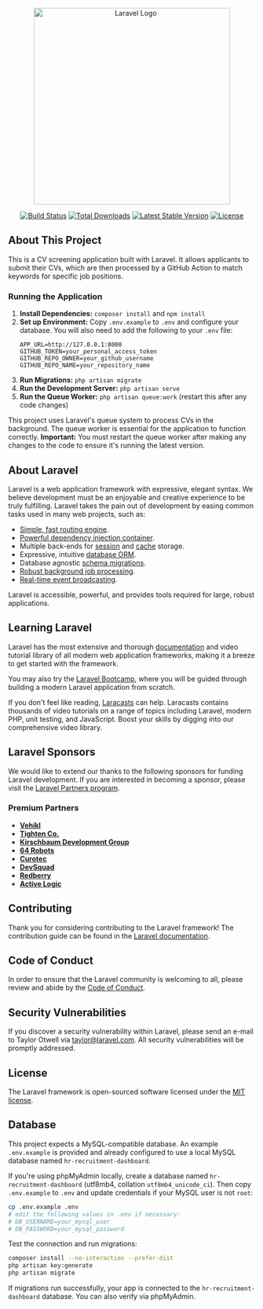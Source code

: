 <p align="center"><a href="https://laravel.com" target="_blank"><img src="https://raw.githubusercontent.com/laravel/art/master/logo-lockup/5%20SVG/2%20CMYK/1%20Full%20Color/laravel-logolockup-cmyk-red.svg" width="400" alt="Laravel Logo"></a></p>

<p align="center">
<a href="https://github.com/laravel/framework/actions"><img src="https://github.com/laravel/framework/workflows/tests/badge.svg" alt="Build Status"></a>
<a href="https://packagist.org/packages/laravel/framework"><img src="https://img.shields.io/packagist/dt/laravel/framework" alt="Total Downloads"></a>
<a href="https://packagist.org/packages/laravel/framework"><img src="https://img.shields.io/packagist/v/laravel/framework" alt="Latest Stable Version"></a>
<a href="https://packagist.org/packages/laravel/framework"><img src="https://img.shields.io/packagist/l/laravel/framework" alt="License"></a>
</p>

## About This Project

This is a CV screening application built with Laravel. It allows applicants to submit their CVs, which are then processed by a GitHub Action to match keywords for specific job positions.

### Running the Application

1.  **Install Dependencies:** `composer install` and `npm install`
2.  **Set up Environment:** Copy `.env.example` to `.env` and configure your database. You will also need to add the following to your `.env` file:
    ```
    APP_URL=http://127.0.0.1:8000
    GITHUB_TOKEN=your_personal_access_token
    GITHUB_REPO_OWNER=your_github_username
    GITHUB_REPO_NAME=your_repository_name
    ```
3.  **Run Migrations:** `php artisan migrate`
4.  **Run the Development Server:** `php artisan serve`
5.  **Run the Queue Worker:** `php artisan queue:work` (restart this after any code changes)

This project uses Laravel's queue system to process CVs in the background. The queue worker is essential for the application to function correctly. **Important:** You must restart the queue worker after making any changes to the code to ensure it's running the latest version.

## About Laravel

Laravel is a web application framework with expressive, elegant syntax. We believe development must be an enjoyable and creative experience to be truly fulfilling. Laravel takes the pain out of development by easing common tasks used in many web projects, such as:

- [Simple, fast routing engine](https://laravel.com/docs/routing).
- [Powerful dependency injection container](https://laravel.com/docs/container).
- Multiple back-ends for [session](https://laravel.com/docs/session) and [cache](https://laravel.com/docs/cache) storage.
- Expressive, intuitive [database ORM](https://laravel.com/docs/eloquent).
- Database agnostic [schema migrations](https://laravel.com/docs/migrations).
- [Robust background job processing](https://laravel.com/docs/queues).
- [Real-time event broadcasting](https://laravel.com/docs/broadcasting).

Laravel is accessible, powerful, and provides tools required for large, robust applications.

## Learning Laravel

Laravel has the most extensive and thorough [documentation](https://laravel.com/docs) and video tutorial library of all modern web application frameworks, making it a breeze to get started with the framework.

You may also try the [Laravel Bootcamp](https://bootcamp.laravel.com), where you will be guided through building a modern Laravel application from scratch.

If you don't feel like reading, [Laracasts](https://laracasts.com) can help. Laracasts contains thousands of video tutorials on a range of topics including Laravel, modern PHP, unit testing, and JavaScript. Boost your skills by digging into our comprehensive video library.

## Laravel Sponsors

We would like to extend our thanks to the following sponsors for funding Laravel development. If you are interested in becoming a sponsor, please visit the [Laravel Partners program](https://partners.laravel.com).

### Premium Partners

- **[Vehikl](https://vehikl.com)**
- **[Tighten Co.](https://tighten.co)**
- **[Kirschbaum Development Group](https://kirschbaumdevelopment.com)**
- **[64 Robots](https://64robots.com)**
- **[Curotec](https://www.curotec.com/services/technologies/laravel)**
- **[DevSquad](https://devsquad.com/hire-laravel-developers)**
- **[Redberry](https://redberry.international/laravel-development)**
- **[Active Logic](https://activelogic.com)**

## Contributing

Thank you for considering contributing to the Laravel framework! The contribution guide can be found in the [Laravel documentation](https://laravel.com/docs/contributions).

## Code of Conduct

In order to ensure that the Laravel community is welcoming to all, please review and abide by the [Code of Conduct](https://laravel.com/docs/contributions#code-of-conduct).

## Security Vulnerabilities

If you discover a security vulnerability within Laravel, please send an e-mail to Taylor Otwell via [taylor@laravel.com](mailto:taylor@laravel.com). All security vulnerabilities will be promptly addressed.

## License

The Laravel framework is open-sourced software licensed under the [MIT license](https://opensource.org/licenses/MIT).

## Database

This project expects a MySQL-compatible database. An example `.env.example` is provided and already configured to use a local MySQL database named `hr-recruitment-dashboard`.

If you're using phpMyAdmin locally, create a database named `hr-recruitment-dashboard` (utf8mb4, collation `utf8mb4_unicode_ci`). Then copy `.env.example` to `.env` and update credentials if your MySQL user is not `root`:

```bash
cp .env.example .env
# edit the following values in .env if necessary:
# DB_USERNAME=your_mysql_user
# DB_PASSWORD=your_mysql_password
```

Test the connection and run migrations:

```bash
composer install --no-interaction --prefer-dist
php artisan key:generate
php artisan migrate
```

If migrations run successfully, your app is connected to the `hr-recruitment-dashboard` database. You can also verify via phpMyAdmin.
